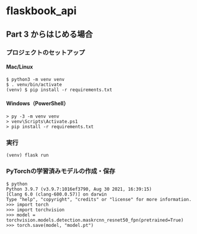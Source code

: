 # flaskbook_api

## Part 3 からはじめる場合

### プロジェクトのセットアップ

#### Mac/Linux

```
$ python3 -m venv venv
$ . venv/bin/activate
(venv) $ pip install -r requirements.txt
```

#### Windows（PowerShell）

```
> py -3 -m venv venv
> venv\Scripts\Activate.ps1
> pip install -r requirements.txt
```

### 実行

```
(venv) flask run
```

### PyTorchの学習済みモデルの作成・保存

```
$ python
Python 3.9.7 (v3.9.7:1016ef3790, Aug 30 2021, 16:39:15)
[Clang 6.0 (clang-600.0.57)] on darwin
Type "help", "copyright", "credits" or "license" for more information.
>>> import torch
>>> import torchvision
>>> model = torchvision.models.detection.maskrcnn_resnet50_fpn(pretrained=True)
>>> torch.save(model, "model.pt")
```
